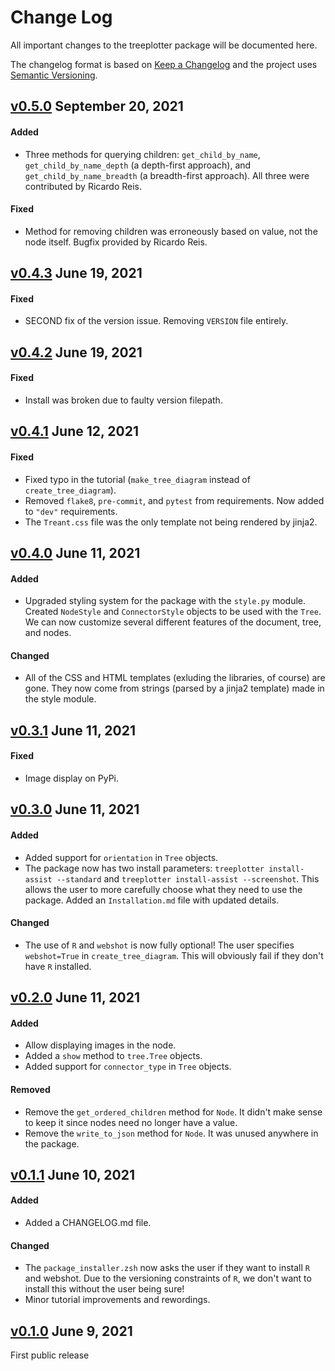 # Change Log
All important changes to the treeplotter package will be documented here.

The changelog format is based on [Keep a Changelog](https://keepachangelog.com/en/1.0.0/) and the project uses [Semantic Versioning](https://semver.org/spec/v2.0.0.html).

## [v0.5.0](https://github.com/Luke-Poeppel/treeplotter/tree/v0.5.0) September 20, 2021
#### Added
- Three methods for querying children: `get_child_by_name`, `get_child_by_name_depth` (a depth-first approach), and `get_child_by_name_breadth` (a breadth-first approach). All three were contributed by Ricardo Reis. 

#### Fixed
- Method for removing children was erroneously based on value, not the node itself. Bugfix provided by Ricardo Reis. 

## [v0.4.3](https://github.com/Luke-Poeppel/treeplotter/tree/v0.4.3) June 19, 2021
#### Fixed
- SECOND fix of the version issue. Removing `VERSION` file entirely. 

## [v0.4.2](https://github.com/Luke-Poeppel/treeplotter/tree/v0.4.2) June 19, 2021
#### Fixed
- Install was broken due to faulty version filepath. 

## [v0.4.1](https://github.com/Luke-Poeppel/treeplotter/tree/v0.4.1) June 12, 2021
#### Fixed
- Fixed typo in the tutorial (`make_tree_diagram` instead of `create_tree_diagram`).
- Removed `flake8`, `pre-commit`, and `pytest` from requirements. Now added to `"dev"` requirements. 
- The `Treant.css` file was the only template not being rendered by jinja2. 

## [v0.4.0](https://github.com/Luke-Poeppel/treeplotter/tree/v0.4.0) June 11, 2021
#### Added
- Upgraded styling system for the package with the `style.py` module. Created `NodeStyle` and `ConnectorStyle` objects to be used with the `Tree`. We can now customize several different features of the document, tree, and nodes. 

#### Changed
- All of the CSS and HTML templates (exluding the libraries, of course) are gone. They now come from strings (parsed by 
a jinja2 template) made in the style module. 

## [v0.3.1](https://github.com/Luke-Poeppel/treeplotter/tree/v0.3.1) June 11, 2021
#### Fixed
- Image display on PyPi. 

## [v0.3.0](https://github.com/Luke-Poeppel/treeplotter/tree/v0.3.0) June 11, 2021
#### Added
- Added support for `orientation` in `Tree` objects. 
- The package now has two install parameters: `treeplotter install-assist --standard` and `treeplotter install-assist --screenshot`. This allows the user to more carefully choose what they need to use the package. Added an `Installation.md` file with updated details. 

#### Changed
- The use of `R` and `webshot` is now fully optional! The user specifies `webshot=True` in `create_tree_diagram`. This will obviously fail if they don't have `R` installed. 

## [v0.2.0](https://github.com/Luke-Poeppel/treeplotter/tree/v0.2.0) June 11, 2021
#### Added
- Allow displaying images in the node. 
- Added a `show` method to `tree.Tree` objects. 
- Added support for `connector_type` in `Tree` objects. 

#### Removed
- Remove the `get_ordered_children` method for `Node`. It didn't make sense to keep it since nodes need no longer have a value. 
- Remove the `write_to_json` method for `Node`. It was unused anywhere in the package. 

## [v0.1.1](https://github.com/Luke-Poeppel/treeplotter/tree/v0.1.1) June 10, 2021
#### Added
- Added a CHANGELOG.md file.

#### Changed
- The `package_installer.zsh` now asks the user if they want to install `R` and webshot. Due to the versioning constraints of `R`, we don't want to install this without the user being sure!
- Minor tutorial improvements and rewordings.

## [v0.1.0](https://github.com/Luke-Poeppel/treeplotter/tree/v0.1.0) June 9, 2021
First public release